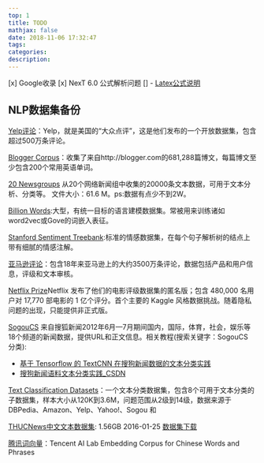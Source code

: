 ```yaml
---
top: 1
title: TODO
mathjax: false
date: 2018-11-06 17:32:47
tags:
categories:
description:
---
```


[x] Google收录
[x] NexT 6.0 公式解析问题
[] - [Latex公式说明](http://web.ift.uib.no/Teori/KURS/WRK/TeX/symALL.html) 

## NLP数据集备份
[Yelp评论](https://www.kaggle.com/yelp-dataset/yelp-dataset#yelp_academic_dataset_review.json)：Yelp，就是美国的“大众点评”，这是他们发布的一个开放数据集，包含超过500万条评论。  

[Blogger Corpus](http://u.cs.biu.ac.il/~koppel/BlogCorpus.htm)：收集了来自http://blogger.com的681,288篇博文，每篇博文至少包含200个常用英语单词。  

[20 Newsgroups](http://kdd.ics.uci.edu/databases/20newsgroups/20newsgroups.data.html)
从20个网络新闻组中收集的20000条文本数据，可用于文本分析、分类等。
文件大小：61.6 M。ps:数据有点少不到2W。  

[Billion Words](http://www.statmt.org/lm-benchmark/):大型，有统一目标的语言建模数据集。常被用来训练诸如word2vec或Gove的词嵌入表征。

[Stanford Sentiment Treebank](https://nlp.stanford.edu/sentiment/code.html):标准的情感数据集，在每个句子解析树的结点上带有细腻的情感注解。

[亚马逊评论](https://snap.stanford.edu/data/web-Amazon.html)：包含18年来亚马逊上的大约3500万条评论，数据包括产品和用户信息，评级和文本审核。  

[Netflix Prize](http://www.netflixprize.com/)Netflix 发布了他们的电影评级数据集的匿名版；包含 480,000 名用户对 17,770 部电影的 1 亿个评分。首个主要的 Kaggle 风格数据挑战。随着隐私问题的出现，只能提供非正式版。  

[SogouCS](https://www.sogou.com/labs/resource/cs.php) 来自搜狐新闻2012年6月—7月期间国内，国际，体育，社会，娱乐等18个频道的新闻数据，提供URL和正文信息。相关教程(搜索关键字：SogouCS 分类):
- [基于 Tensorflow 的 TextCNN 在搜狗新闻数据的文本分类实践](https://www.libinx.com/2018/text-classification-cnn-by-tensorflow/)
- [搜狗新闻语料文本分类实践_CSDN](https://blog.csdn.net/sadfassd/article/details/80568321)

[Text Classification Datasets](https://drive.google.com/drive/folders/0Bz8a_Dbh9Qhbfll6bVpmNUtUcFdjYmF2SEpmZUZUcVNiMUw1TWN6RDV3a0JHT3kxLVhVR2M)：一个文本分类数据集，包含8个可用于文本分类的子数据集，样本大小从120K到3.6M，问题范围从2级到14级，数据来源于 DBPedia、Amazon、Yelp、Yahoo!、Sogou 和 

[THUCNews中文文本数据集](http://thuctc.thunlp.org/): 1.56GB	2016-01-25 [数据集下载](http://thuctc.thunlp.org/)

[腾讯词向量](https://ai.tencent.com/ailab/nlp/embedding.html)：Tencent AI Lab Embedding Corpus for Chinese Words and Phrases